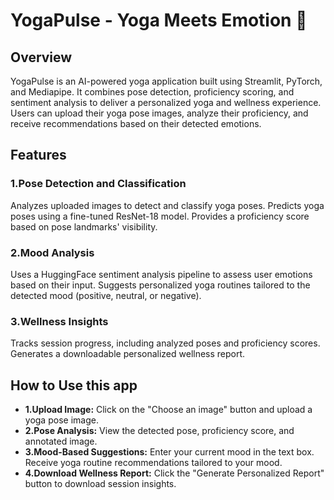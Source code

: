 # **YogaPulse - Yoga Meets Emotion 🌸**
## **Overview**
YogaPulse is an AI-powered yoga application built using Streamlit, PyTorch, and Mediapipe. It combines pose detection, proficiency scoring, and sentiment analysis to deliver a personalized yoga and wellness experience. Users can upload their yoga pose images, analyze their proficiency, and receive recommendations based on their detected emotions.

## **Features**
### **1.Pose Detection and Classification**
  Analyzes uploaded images to detect and classify yoga poses.
  Predicts yoga poses using a fine-tuned ResNet-18 model.
  Provides a proficiency score based on pose landmarks' visibility.

### **2.Mood Analysis**
  Uses a HuggingFace sentiment analysis pipeline to assess user emotions based on their input.
  Suggests personalized yoga routines tailored to the detected mood (positive, neutral, or negative).

### **3.Wellness Insights**
  Tracks session progress, including analyzed poses and proficiency scores.
  Generates a downloadable personalized wellness report.

## **How to Use this app**
- **1.Upload Image:** Click on the "Choose an image" button and upload a yoga pose image.
- **2.Pose Analysis:** View the detected pose, proficiency score, and annotated image.
- **3.Mood-Based Suggestions:** Enter your current mood in the text box. Receive yoga routine recommendations tailored to your mood.
- **4.Download Wellness Report:** Click the "Generate Personalized Report" button to download session insights.
